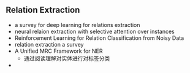 ## Relation Extraction 
- a survey for deep learning for relations extraction 
- neural relaion extraction with selective attention over instances 
- Reinforcement Learning for Relation Classification from Noisy Data 
- relation extraction a survey 
- A Unified MRC Framework for NER
  - 通过阅读理解对实体进行对标签分类
- ​
